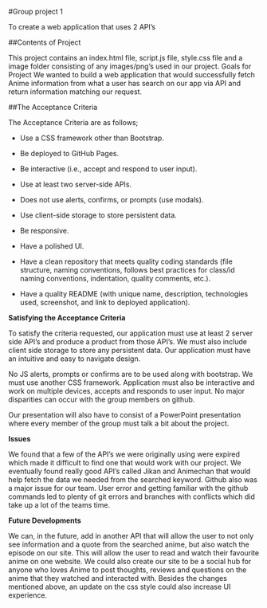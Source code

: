 #Group project 1

To create a web application that uses 2 API’s

##Contents of Project

This project contains an index.html file, script.js file, style.css file and a image folder consisting of any images/png’s used in our project.
Goals for Project
We wanted to build a web application that would successfully fetch Anime information from what a user has search on our app via API and return information matching our request. 


##The Acceptance Criteria

The Acceptance Criteria are as follows;
* Use a CSS framework other than Bootstrap.

* Be deployed to GitHub Pages.

* Be interactive (i.e., accept and respond to user input).

* Use at least two server-side APIs.

* Does not use alerts, confirms, or prompts (use modals).

* Use client-side storage to store persistent data.
* Be responsive.

* Have a polished UI.

* Have a clean repository that meets quality coding standards (file structure, naming conventions, follows best practices for class/id naming conventions, indentation, quality comments, etc.).

* Have a quality README (with unique name, description, technologies used, screenshot, and link to deployed application).

**Satisfying the Acceptance Criteria**

To satisfy the criteria requested, our application must use at least 2 server side API’s and produce a product from those API’s. We must also include client side storage to store any persistent data.
Our application must have an intuitive and easy to navigate design.

No JS alerts, prompts or confirms are to be used along with bootstrap. We must use another CSS framework. Application must also be interactive and work on multiple devices, accepts and responds to user input. No major disparities can occur with the group members on github.

Our presentation will also have to consist of a PowerPoint presentation where every member of the group must talk a bit about the project. 

**Issues**

We found that a few of the API’s we were originally using were expired which made it difficult to find one that would work with our project. We eventually found really good API’s called Jikan and Animechan that would help fetch the data we needed from the searched keyword. Github also was a major issue for our team. User error and getting familiar with the github commands led to plenty of git errors and branches with conflicts which did take up a lot of the teams time. 

**Future Developments**

We can, in the future, add in another API that will allow the user to not only see information and a quote from the searched anime, but also watch the episode on our site. This will allow the user to read and watch their favourite anime on one website. 
We could also create our site to be a social hub for anyone who loves Anime to post thoughts, reviews and questions on the anime that they watched and interacted with.
Besides the changes mentioned above, an update on the css style could also increase UI experience.



